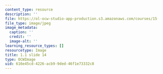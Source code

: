```yaml
---
content_type: resource
description: ''
file: https://ol-ocw-studio-app-production.s3.amazonaws.com/courses/15-s21-nuts-and-bolts-of-business-plans-january-iap-2014/616e45cd4226acb99ded46f1e73332c8_Slide14.JPG
file_type: image/jpeg
image_metadata:
  caption: ''
  credit: ''
  image-alt: ''
learning_resource_types: []
resourcetype: Image
title: 1.1 slide 14
type: OCWImage
uid: 616e45cd-4226-acb9-9ded-46f1e73332c8
---
```


